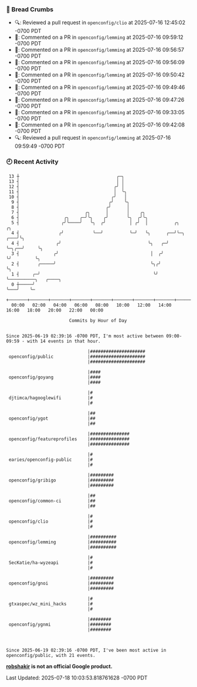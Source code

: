 ### 🍞 Bread Crumbs

 * 🔍: Reviewed a pull request in  `openconfig/clio` at 2025-07-16 12:45:02 -0700 PDT
 * 💬: Commented on a PR in  `openconfig/lemming` at 2025-07-16 09:59:12 -0700 PDT
 * 💬: Commented on a PR in  `openconfig/lemming` at 2025-07-16 09:56:57 -0700 PDT
 * 💬: Commented on a PR in  `openconfig/lemming` at 2025-07-16 09:56:09 -0700 PDT
 * 💬: Commented on a PR in  `openconfig/lemming` at 2025-07-16 09:50:42 -0700 PDT
 * 💬: Commented on a PR in  `openconfig/lemming` at 2025-07-16 09:49:46 -0700 PDT
 * 💬: Commented on a PR in  `openconfig/lemming` at 2025-07-16 09:47:26 -0700 PDT
 * 💬: Commented on a PR in  `openconfig/lemming` at 2025-07-16 09:33:05 -0700 PDT
 * 💬: Commented on a PR in  `openconfig/lemming` at 2025-07-16 09:42:08 -0700 PDT
 * 🔍: Reviewed a pull request in  `openconfig/lemming` at 2025-07-16 09:59:49 -0700 PDT

### 🕘 Recent Activity
```
 13 ┼                                     ╭─╮
 13 ┤                                     │ │
 12 ┤                                    ╭╯ │
 11 ┤                                    │  ╰╮
 10 ┤                                   ╭╯   │
  9 ┤                                  ╭╯    ╰╮
  8 ┤                                 ╭╯      │
  7 ┤                         ╭╮      │       │    ╭╮
  6 ┤                 ╭╮    ╭─╯╰╮    ╭╯       ╰╮  ╭╯╰╮
  5 ┤                ╭╯╰────╯   ╰╮  ╭╯         │ ╭╯  │          ╭╮           ╭╮
  4 ┤               ╭╯           ╰──╯          ╰─╯   ╰╮      ╭──╯╰─╮     ╭───╯╰╮
  4 ┤              ╭╯                                 ╰╮   ╭─╯     ╰─╮╭──╯     ╰╮
  3 ┤             ╭╯                                   │  ╭╯         ╰╯         ╰╮
  2 ┤       ╭─────╯                                    ╰╮╭╯                      ╰╮
  1 ┤     ╭─╯                                           ╰╯                        ╰──────────╮   ╭────╮
  0 ┼─────╯                                                                                  ╰───╯    ╰─
    +───────+───────+───────+───────+───────+───────+───────+───────+───────+───────+───────+───────+────
  00:00   02:00   04:00   06:00   08:00   10:00   12:00   14:00   16:00   18:00   20:00   22:00   00:00   

						Commits by Hour of Day


Since 2025-06-19 02:39:16 -0700 PDT, I'm most active between 09:00-09:59 - with 14 events in that hour.

```



```
                               |#####################
 openconfig/public             |#####################
                               |#####################

                               |####
 openconfig/goyang             |####
                               |####

                               |#
 djtimca/hagooglewifi          |#
                               |#

                               |##
 openconfig/ygot               |##
                               |##

                               |###############
 openconfig/featureprofiles    |###############
                               |###############

                               |#
 earies/openconfig-public      |#
                               |#

                               |#########
 openconfig/gribigo            |#########
                               |#########

                               |##
 openconfig/common-ci          |##
                               |##

                               |#
 openconfig/clio               |#
                               |#

                               |##########
 openconfig/lemming            |##########
                               |##########

                               |#
 SecKatie/ha-wyzeapi           |#
                               |#

                               |#########
 openconfig/gnoi               |#########
                               |#########

                               |#
 gtxaspec/wz_mini_hacks        |#
                               |#

                               |########
 openconfig/ygnmi              |########
                               |########



Since 2025-06-19 02:39:16 -0700 PDT, I've been most active in openconfig/public, with 21 events.

```
**[robshakir](mailto:robjs@google.com) is not an official Google product.**  


Last Updated: 2025-07-18 10:03:53.818761628 -0700 PDT
